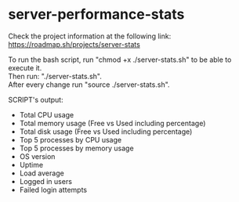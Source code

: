 # server-performance-stats
Check the project information at the following link: 
https://roadmap.sh/projects/server-stats

To run the bash script, run "chmod +x ./server-stats.sh" to be able to execute it.<br>
Then run: "./server-stats.sh".<br>
After every change run "source ./server-stats.sh". 

SCRIPT's output: 
- Total CPU usage
- Total memory usage (Free vs Used including percentage)
- Total disk usage (Free vs Used including percentage)
- Top 5 processes by CPU usage
- Top 5 processes by memory usage
- OS version
- Uptime
- Load average
- Logged in users
- Failed login attempts
